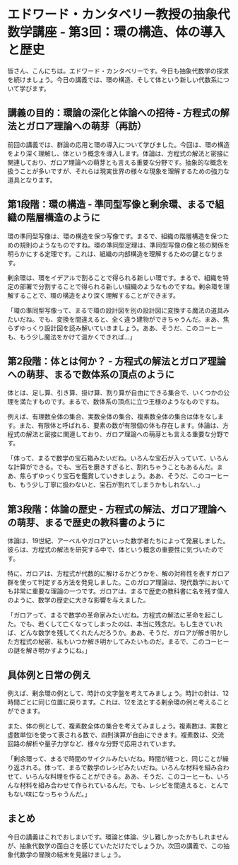 # エドワード・カンタベリー教授の抽象代数学講座 - 第3回：環の構造、体の導入と歴史

皆さん、こんにちは。エドワード・カンタベリーです。今日も抽象代数学の探求を続けましょう。今日の講義では、環の構造、そして体という新しい代数系について学びます。

## 講義の目的：環論の深化と体論への招待 - 方程式の解法とガロア理論への萌芽（再訪）

前回の講義では、群論の応用と環の導入について学びました。今回は、環の構造をより深く理解し、体という概念を導入します。体論は、方程式の解法と密接に関連しており、ガロア理論への萌芽とも言える重要な分野です。抽象的な概念を扱うことが多いですが、それらは現実世界の様々な現象を理解するための強力な道具となります。

## 第1段階：環の構造 - 準同型写像と剰余環、まるで組織の階層構造のように

環の準同型写像は、環の構造を保つ写像です。まるで、組織の階層構造を保つための規則のようなものですね。環の準同型定理は、準同型写像の像と核の関係を明らかにする定理です。これは、組織の内部構造を理解するための鍵となります。

剰余環は、環をイデアルで割ることで得られる新しい環です。まるで、組織を特定の部署で分割することで得られる新しい組織のようなものですね。剰余環を理解することで、環の構造をより深く理解することができます。

「環の準同型写像って、まるで環の設計図を別の設計図に変換する魔法の道具みたいだね。でも、変換を間違えると、全く違う建物ができちゃうんだ。まあ、焦らずゆっくり設計図を読み解いていきましょう。ああ、そうだ、このコーヒーも、もう少し魔法をかけて温かくできれば…」

## 第2段階：体とは何か？ - 方程式の解法とガロア理論への萌芽、まるで数体系の頂点のように

体とは、足し算、引き算、掛け算、割り算が自由にできる集合で、いくつかの公理を満たすものです。まるで、数体系の頂点に立つ王様のようなものですね。

例えば、有理数全体の集合、実数全体の集合、複素数全体の集合は体をなします。また、有限体と呼ばれる、要素の数が有限個の体も存在します。体論は、方程式の解法と密接に関連しており、ガロア理論への萌芽とも言える重要な分野です。

「体って、まるで数学の宝石箱みたいだね。いろんな宝石が入っていて、いろんな計算ができる。でも、宝石を磨きすぎると、割れちゃうこともあるんだ。まあ、焦らずゆっくり宝石を鑑賞していきましょう。ああ、そうだ、このコーヒーも、もう少し丁寧に扱わないと、宝石が割れてしまうかもしれない…」

## 第3段階：体論の歴史 - 方程式の解法、ガロア理論への萌芽、まるで歴史の教科書のように

体論は、19世紀、アーベルやガロアといった数学者たちによって発展しました。彼らは、方程式の解法を研究する中で、体という概念の重要性に気づいたのです。

特に、ガロアは、方程式が代数的に解けるかどうかを、解の対称性を表すガロア群を使って判定する方法を発見しました。このガロア理論は、現代数学においても非常に重要な理論の一つです。ガロアは、まるで歴史の教科書に名を残す偉人のように、数学の歴史に大きな影響を与えました。

「ガロアって、まるで数学の革命家みたいだね。方程式の解法に革命を起こした。でも、若くして亡くなってしまったのは、本当に残念だ。もし生きていれば、どんな数学を残してくれたんだろうか。ああ、そうだ、ガロアが解き明かした方程式の秘密、私もいつか解き明かしてみたいものだ。まるで、このコーヒーの謎を解き明かすようにね。」

## 具体例と日常の例え

例えば、剰余環の例として、時計の文字盤を考えてみましょう。時計の針は、12時間ごとに同じ位置に戻ります。これは、12を法とする剰余環の例と考えることができます。

また、体の例として、複素数全体の集合を考えてみましょう。複素数は、実数と虚数単位iを使って表される数で、四則演算が自由にできます。複素数は、交流回路の解析や量子力学など、様々な分野で応用されています。

「剰余環って、まるで時間のサイクルみたいだね。時間が経つと、同じことが繰り返される。体って、まるで数学のレシピみたいだね。いろんな材料を組み合わせて、いろんな料理を作ることができる。ああ、そうだ、このコーヒーも、いろんな材料を組み合わせて作られているんだ。でも、レシピを間違えると、とんでもない味になっちゃうんだ。」

## まとめ

今日の講義はこれでおしまいです。環論と体論、少し難しかったかもしれませんが、抽象代数学の面白さを感じていただけたでしょうか。次回の講義で、この抽象代数学の冒険の結末を見届けましょう。
